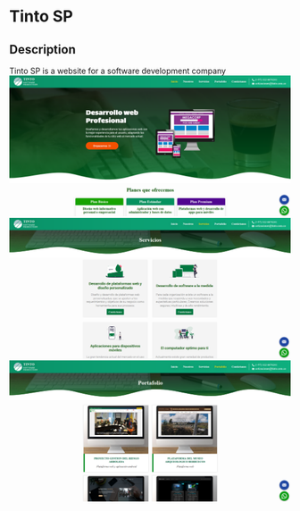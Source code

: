 # Tinto SP
## Description
Tinto SP is a website for a software development company
![Tinto SP](https://raw.githubusercontent.com/BurbanoJesus/Tinto-Software/master/static/img/tinto.PNG)
![Tinto SP](https://raw.githubusercontent.com/BurbanoJesus/Tinto-Software/master/static/img/tinto2.PNG)
![Tinto SP](https://raw.githubusercontent.com/BurbanoJesus/Tinto-Software/master/static/img/tinto3.PNG)
